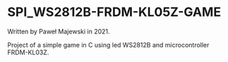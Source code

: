 # SPI_WS2812B-FRDM-KL05Z-GAME
Written by Paweł Majewski in 2021.

Project of a simple game in C using led WS2812B and microcontroller FRDM-KL03Z. 
